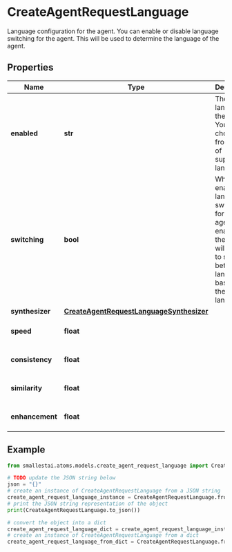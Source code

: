 # CreateAgentRequestLanguage

Language configuration for the agent. You can enable or disable language switching for the agent. This will be used to determine the language of the agent.

## Properties

Name | Type | Description | Notes
------------ | ------------- | ------------- | -------------
**enabled** | **str** | The language of the agent. You can choose from the list of supported languages. | [optional] 
**switching** | **bool** | Whether to enable language switching for the agent. If enabled, the agent will be able to switch between languages based on the user&#39;s language. | [optional] [default to False]
**synthesizer** | [**CreateAgentRequestLanguageSynthesizer**](CreateAgentRequestLanguageSynthesizer.md) |  | [optional] 
**speed** | **float** |  | [optional] [default to 1.2]
**consistency** | **float** |  | [optional] [default to 0.5]
**similarity** | **float** |  | [optional] [default to 0]
**enhancement** | **float** |  | [optional] [default to 1]

## Example

```python
from smallestai.atoms.models.create_agent_request_language import CreateAgentRequestLanguage

# TODO update the JSON string below
json = "{}"
# create an instance of CreateAgentRequestLanguage from a JSON string
create_agent_request_language_instance = CreateAgentRequestLanguage.from_json(json)
# print the JSON string representation of the object
print(CreateAgentRequestLanguage.to_json())

# convert the object into a dict
create_agent_request_language_dict = create_agent_request_language_instance.to_dict()
# create an instance of CreateAgentRequestLanguage from a dict
create_agent_request_language_from_dict = CreateAgentRequestLanguage.from_dict(create_agent_request_language_dict)
```



